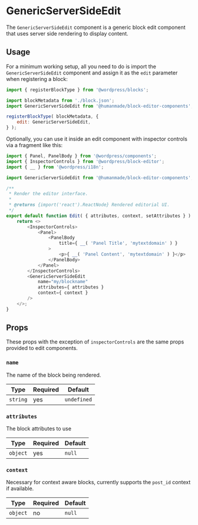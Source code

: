 # GenericServerSideEdit

The `GenericServerSideEdit` component is a generic block edit component that uses server side rendering to display content.

## Usage

For a minimum working setup, all you need to do is import the `GenericServerSideEdit` component and assign it as the `edit` parameter when registering a block:

```js
import { registerBlockType } from '@wordpress/blocks';

import blockMetadata from './block.json';
import GenericServerSideEdit from '@humanmade/block-editor-components';

registerBlockType( blockMetadata, {
	edit: GenericServerSideEdit,
} );

```

Optionally, you can use it inside an edit component with inspector controls via a fragment like this:

```js
import { Panel, PanelBody } from '@wordpress/components';
import { InspectorControls } from '@wordpress/block-editor';
import { __ } from '@wordpress/i18n';

import GenericServerSideEdit from '@humanmade/block-editor-components';

/**
 * Render the editor interface.
 *
 * @returns {import('react').ReactNode} Rendered editorial UI.
 */
export default function Edit( { attributes, context, setAttributes } ) {
	return <>
		<InspectorControls>
			<Panel>
				<PanelBody
					title={ __( 'Panel Title', 'mytextdomain' ) }
				>
					<p>{ __( 'Panel Content', 'mytextdomain' ) }</p>
				</PanelBody>
			</Panel>
		</InspectorControls>
		<GenericServerSideEdit
			name="my/blockname"
			attributes={ attributes }
			context={ context }
		/>
	</>;
}
```

## Props

These props with the exception of `inspectorControls` are the same props provided to edit components.

### `name`

The name of the block being rendered.

| Type                                 | Required                             | Default                              |
|--------------------------------------|--------------------------------------|--------------------------------------|
| `string`                             | yes                                  | `undefined`                          |

### `attributes`

The block attributes to use

| Type                                 | Required                             | Default                              |
|--------------------------------------|--------------------------------------|--------------------------------------|
| `object`                             | yes                                  | `null`                               |

### `context`

Necessary for context aware blocks, currently supports the `post_id` context if available.

| Type                                 | Required                             | Default                              |
|--------------------------------------|--------------------------------------|--------------------------------------|
| `object`                             | no                                   | `null`                               |
